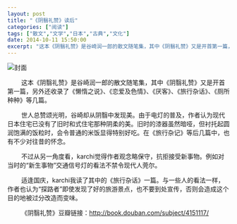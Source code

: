 ```yaml
---
layout: post
title: "《阴翳礼赞》读后"
categories: ["阅读"]
tags: ["散文","文学","日本","古典","文化"]
date: 2014-10-11 15:50:00
excerpt: "这本《阴翳礼赞》是谷崎润一郎的散文随笔集，其中《阴翳礼赞》又是开首第一篇，另外还收录了《懒惰之说》、……"
---
```

![封面](http://img5.douban.com/lpic/s4386238.jpg)

&nbsp;&nbsp;&nbsp;&nbsp;&nbsp;&nbsp;&nbsp;&nbsp;这本《阴翳礼赞》是谷崎润一郎的散文随笔集，其中《阴翳礼赞》又是开首第一篇，另外还收录了《懒惰之说》、《恋爱及色情》、《厌客》、《旅行杂话》、《厕所种种》等几篇。

&nbsp;&nbsp;&nbsp;&nbsp;&nbsp;&nbsp;&nbsp;&nbsp;世人总赞颂光明，谷崎却从阴翳中发现美。由于电灯的普及，作者认为现代日本住宅已没有了旧时和式住宅那种阴柔的美。旧时的漆器虽然暗哑，但衬托起圆润饱满的饭粒时，会令普通的米饭显得特别好吃。在《旅行杂记》等后几篇中，也有不少对往昔的怀念。

&nbsp;&nbsp;&nbsp;&nbsp;&nbsp;&nbsp;&nbsp;&nbsp;不过从另一角度看，karchi觉得作者观念略保守，抗拒接受新事物。例如对当时的“新生事物”交通信号灯的看法不禁令现代人莞尔。

&nbsp;&nbsp;&nbsp;&nbsp;&nbsp;&nbsp;&nbsp;&nbsp;适逢国庆，karchi我读了其中的《旅行杂话》一篇。与一些人的看法一样，作者也认为“探路者”即使发现了好的旅游景点，也不要到处宣传，否则会造成这个目的地被过分改造而变味。

&nbsp;&nbsp;&nbsp;&nbsp;&nbsp;&nbsp;&nbsp;&nbsp;《阴翳礼赞》豆瓣链接：<http://book.douban.com/subject/4151117/>
